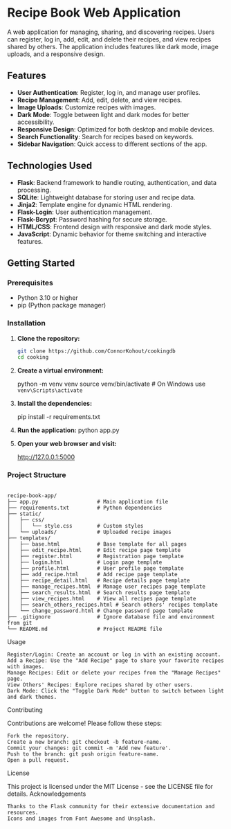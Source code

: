 # Recipe Book Web Application

A web application for managing, sharing, and discovering recipes. Users can register, log in, add, edit, and delete their recipes, and view recipes shared by others. The application includes features like dark mode, image uploads, and a responsive design.

## Features

- **User Authentication**: Register, log in, and manage user profiles.
- **Recipe Management**: Add, edit, delete, and view recipes.
- **Image Uploads**: Customize recipes with images.
- **Dark Mode**: Toggle between light and dark modes for better accessibility.
- **Responsive Design**: Optimized for both desktop and mobile devices.
- **Search Functionality**: Search for recipes based on keywords.
- **Sidebar Navigation**: Quick access to different sections of the app.

## Technologies Used

- **Flask**: Backend framework to handle routing, authentication, and data processing.
- **SQLite**: Lightweight database for storing user and recipe data.
- **Jinja2**: Template engine for dynamic HTML rendering.
- **Flask-Login**: User authentication management.
- **Flask-Bcrypt**: Password hashing for secure storage.
- **HTML/CSS**: Frontend design with responsive and dark mode styles.
- **JavaScript**: Dynamic behavior for theme switching and interactive features.

## Getting Started

### Prerequisites

- Python 3.10 or higher
- pip (Python package manager)

### Installation

1. **Clone the repository:**

   ```bash
   git clone https://github.com/ConnorKohout/cookingdb
   cd cooking
2. **Create a virtual environment:**

    python -m venv venv
    source venv/bin/activate   # On Windows use `venv\Scripts\activate`
3. **Install the dependencies:**

    pip install -r requirements.txt
4. **Run the application:**
    python app.py
5. **Open your web browser and visit:**

    http://127.0.0.1:5000
    
### Project Structure
```

recipe-book-app/
├── app.py                   # Main application file
├── requirements.txt         # Python dependencies
├── static/
│   ├── css/
│   │   └── style.css        # Custom styles
│   └── uploads/             # Uploaded recipe images
├── templates/
│   ├── base.html            # Base template for all pages
│   ├── edit_recipe.html     # Edit recipe page template
│   ├── register.html        # Registration page template
│   ├── login.html           # Login page template
│   ├── profile.html         # User profile page template
│   ├── add_recipe.html      # Add recipe page template
│   ├── recipe_detail.html   # Recipe details page template
│   ├── manage_recipes.html  # Manage user recipes page template
│   ├── search_results.html  # Search results page template
│   ├── view_recipes.html    # View all recipes page template
│   ├── search_others_recipes.html # Search others' recipes template
│   └── change_password.html # Change password page template
├── .gitignore               # Ignore database file and environment from git
└── README.md                # Project README file

```
Usage

    Register/Login: Create an account or log in with an existing account.
    Add a Recipe: Use the "Add Recipe" page to share your favorite recipes with images.
    Manage Recipes: Edit or delete your recipes from the "Manage Recipes" page.
    View Others' Recipes: Explore recipes shared by other users.
    Dark Mode: Click the "Toggle Dark Mode" button to switch between light and dark themes.

Contributing

Contributions are welcome! Please follow these steps:

    Fork the repository.
    Create a new branch: git checkout -b feature-name.
    Commit your changes: git commit -m 'Add new feature'.
    Push to the branch: git push origin feature-name.
    Open a pull request.

License

This project is licensed under the MIT License - see the LICENSE file for details.
Acknowledgements

    Thanks to the Flask community for their extensive documentation and resources.
    Icons and images from Font Awesome and Unsplash.